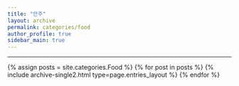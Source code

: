 ```yaml
---
title: "안주"
layout: archive
permalink: categories/food
author_profile: true
sidebar_main: true
---
```


<!-- 공백이 포함되어 있는 카테고리 이름의 경우 site.categories['a b c'] 이런식으로! -->

***

{% assign posts = site.categories.Food %}
{% for post in posts %} {% include archive-single2.html type=page.entries_layout %} {% endfor %}
